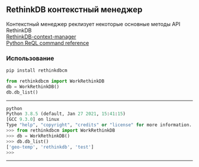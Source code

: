 ## RethinkDB контекстный менеджер

Контекстный менеджер реклизует некоторые основные методы API RethinkDB   
[RethinkDB-context-manager](https://github.com/gwvsol/RethinkDB-context-manager)   
[Python ReQL command reference](https://rethinkdb.com/api/python/)    

### Использование

```Python
pip install rethinkdbcm

from rethinkdbcm import WorkRethinkDB
db = WorkRethinkDB()
db.db_list()
```
---

```Python
python
Python 3.8.5 (default, Jan 27 2021, 15:41:15) 
[GCC 9.3.0] on linux
Type "help", "copyright", "credits" or "license" for more information.
>>> from rethinkdbcm import WorkRethinkDB
>>> db = WorkRethinkDB()
>>> db.db_list()
['geo-temp', 'rethinkdb', 'test']
>>> 
```
---